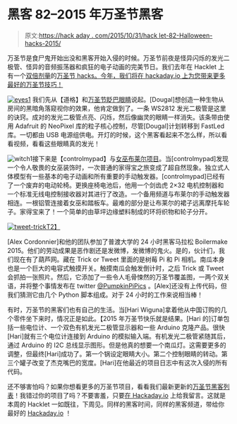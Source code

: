 # 黑客 82–2015 年万圣节黑客

> 原文:[https://hack aday . com/2015/10/31/hack let-82-Halloween-hacks-2015/](https://hackaday.com/2015/10/31/hacklet-82-halloween-hacks-2015/)

万圣节是食尸鬼开始出没和黑客开始入侵的时候。万圣节前夜是怪异闪烁的发光二极管、怪异的音频振荡器和疯狂的电子动画的完美节日。我们去年在 Hacklet 上有一个[双倍剂量](http://hackaday.com/2014/10/24/hacklet-20-halloween-hacks/)的[万圣节 hacks。今年，我们将在 hackaday.io 上为您带来更多最好的万圣节技巧！](http://hackaday.com/2014/10/31/hacklet-21-halloween-hacks-part-2/)

[![eyes1](../Images/79bf24c939a63a2d1865f4468a5a8c4d.png)](https://hackaday.io/project/7953) 我们先从【道格】和[万圣节眨巴眼睛](https://hackaday.io/project/7953)说起。[Dougal]想创造一种生物从房间的黑暗角落窥视你的效果，他肯定做到了。一条 WS2812 发光二极管是这里的诀窍。成对的发光二极管点亮、闪烁，然后像幽灵的眼睛一样消失。该条带由使用 Adafruit 的 NeoPixel 库的粒子核心控制，尽管[Dougal]计划转移到 FastLed 库。一切都由 USB 电源组供电。开灯的时候，这个黑客看起来不怎么样，所以看看视频，看看这些眼睛真的发光！

![witch1](../Images/f8b296ba2864a0f84c8319371809aecc.png)接下来是【controlmypad】与[女巫布莱尔项目](https://hackaday.io/project/3286)。当[controlmypad]发现一个令人敬畏的女巫装饰时，一次普通的家得宝之旅变成了超自然现象。独立式人体模型有一些基本的电子动画和所有重要的手动触发器。[controlmypad]已经有了一个废弃的电动轮椅。更换座椅电池后，他用一个剑齿虎 2×32 电机控制器和一个标准无线电控制接收器对其进行了改造。一个备用频道与布莱尔的手动触发器相连。一根铝管连接着女巫和踏板车。最难的部分是让布莱尔的裙子远离摩托车轮子。家得宝来了！一个简单的由草坪边缘塑料制成的环将织物和轮子分开。

[![tweet-trick](../Images/81bedbd9ec3372cd25d1450eca13f6d6.png)T2】](https://hackaday.io/project/8102)

[Alex Cordonnier]和他的团队参加了普渡大学的 24 小时黑客马拉松 Boilermake 2015。他们的劳动成果是恶作剧还是发微博，发微博的鬼火。是的，伙计们，我们现在有了葫芦网。藏在 Trick or Tweet 里面的是树莓 Pi 和 Pi 相机。南瓜本身也是一个巨大的电容式触摸开关。触摸南瓜会触发倒计时，之后 Trick 或 Tweet 会抓拍一张照片。然后，它添加了一些令人毛骨悚然的万圣节覆盖图，一两个双关语，并将整个事情发布在 twitter [@PumpkinPiPics](https://twitter.com/PumpkinPiPics) 。[Alex]还没有上传代码，但我们猜测它由几个 Python 脚本组成。对于 24 小时的工作来说相当棒！

有时，万圣节的黑客们也有自己的生活。当[Hari Wiguna]拿着他从中国订购的几个零件坐下来时，情况正是如此。【2015 年万圣节快乐就是结果。[Hari 的]订单包括一些电位计、一个双色有机发光二极管显示器和一些 Arduino 克隆产品。很快[Hari]就有三个电位计连接到 Arduino 的模拟输入端。有机发光二极管紧随其后，通过 Arduino 的 I2C 总线显示图形。但是他真的想要一个南瓜灯。这需要更多的调整，但最终[Hari]成功了。第一个锅设定眼睛大小。第二个控制眼睛的转动。第三个罐子改变了杰克嘴巴的宽度。[Hari]在他最近的项目日志中有这次入侵的所有代码。

还不够害怕吗？如果你想看更多的万圣节项目，看看我们最新更新的[万圣节黑客列表](https://hackaday.io/list/3225-halloween-hacks)！我错过你的项目了吗？不要害羞，只要[在 Hackaday.io](https://hackaday.io/adam) 上给我留言。这就是本周的 Hacklet 一如既往，下周见。同样的黑客时间，同样的黑客频道，带给你最好的 [Hackaday.io](https://hackaday.io/) ！
